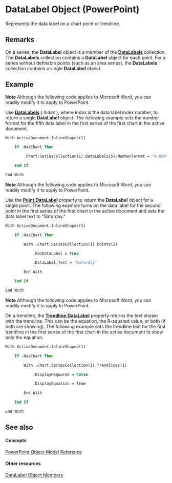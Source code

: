 
# DataLabel Object (PowerPoint)

Represents the data label on a chart point or trendline.


## Remarks

 On a series, the **DataLabel** object is a member of the **[DataLabels](a0d0b0ec-6a12-9a5c-1026-1e1d85e488fa.md)** collection. The **DataLabels** collection contains a **DataLabel** object for each point. For a series without definable points (such as an area series), the **DataLabels** collection contains a single **DataLabel** object.


## Example




 **Note**  Although the following code applies to Microsoft Word, you can readily modify it to apply to PowerPoint.

Use  **[DataLabels](e1e37006-8a4d-9a55-02a4-890ec5e608db.md)** ( _Index_ ), where _Index_ is the data label index number, to return a single **DataLabel** object. The following example sets the number format for the fifth data label in the first series of the first chart in the active document.




```vb
With ActiveDocument.InlineShapes(1)

    If .HasChart Then

        .Chart.SeriesCollection(1).DataLabels(5).NumberFormat = "0.000"

    End If

End With


```




 **Note**  Although the following code applies to Microsoft Word, you can readily modify it to apply to PowerPoint.

Use the  **[Point.DataLabel](0f202f4c-2627-09e0-38d8-fd51aa1cdfb1.md)** property to return the **DataLabel** object for a single point. The following example turns on the data label for the second point in the first series of the first chart in the active document and sets the data label text to "Saturday."




```vb
With ActiveDocument.InlineShapes(1)

    If .HasChart Then

        With .Chart.SeriesCollection(1).Points(2)

            .HasDataLabel = True

            .DataLabel.Text = "Saturday"

        End With

    End If

End With


```




 **Note**  Although the following code applies to Microsoft Word, you can readily modify it to apply to PowerPoint.

On a trendline, the  **[Trendline.DataLabel](6c1a6934-3c7a-6732-c613-2adc32bd93e2.md)** property returns the text shown with the trendline. This can be the equation, the R-squared value, or both (if both are showing). The following example sets the trendline text for the first trendline in the first series of the first chart in the active document to show only the equation.




```vb
With ActiveDocument.InlineShapes(1)

    If .HasChart Then

        With .Chart.SeriesCollection(1).Trendlines(1)

            .DisplayRSquared = False

            .DisplayEquation = True

        End With

    End If

End With
```


## See also


#### Concepts


[PowerPoint Object Model Reference](00acd64a-5896-0459-39af-98df2849849e.md)
#### Other resources


[DataLabel Object Members](fe118362-4760-86e8-14e9-bfbbe4062386.md)
